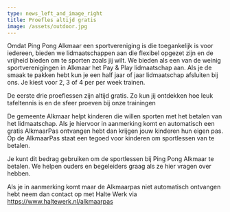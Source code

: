 ```yaml
---
type: news_left_and_image_right
title: Proefles altijd gratis
image: /assets/outdoor.jpg
---
```

Omdat Ping Pong Alkmaar een sportvereniging is die toegankelijk is voor iedereen, bieden we lidmaatschappen aan die flexibel opgezet zijn en de vrijheid bieden om te sporten zoals jij wilt. We bieden als een van de weinig sportverenigingen in Alkmaar het Pay & Play lidmaatschap aan. Als je de smaak te pakken hebt kun je een half jaar of jaar lidmaatschap afsluiten bij ons. Je kiest voor 2, 3 of 4 per per week trainen.

De eerste drie proeflessen zijn altijd gratis. Zo kun jij ontdekken hoe leuk tafeltennis is en de sfeer proeven bij onze trainingen

De gemeente Alkmaar helpt kinderen die willen sporten met het betalen van het lidmaatschap. Als je hiervoor in aanmerking komt en automatisch een gratis AlkmaarPas ontvangen hebt dan krijgen jouw kinderen hun eigen pas. Op de AlkmaarPas staat een tegoed voor kinderen om sportlessen van te betalen.

Je kunt dit bedrag gebruiken om de sportlessen bij Ping Pong Alkmaar te betalen. We helpen ouders en begeleiders graag als ze hier vragen over hebben.

Als je in aanmerking komt maar de Alkmaarpas niet automatisch ontvangen hebt neem dan contact op met Halte Werk via https://www.haltewerk.nl/alkmaarpas
